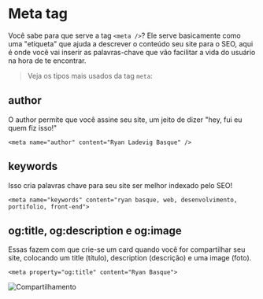 # Meta tag

Você sabe para que serve a tag `<meta />`? Ele serve basicamente como uma "etiqueta" que ajuda a descrever o conteúdo seu site para o SEO, aqui é onde você vai inserir as palavras-chave que vão facilitar a vida do usuário na hora de te encontrar. 

> Veja os tipos mais usados da tag `meta`:

## author

O author permite que você assine seu site, um jeito de dizer "hey, fui eu quem fiz isso!"
```
<meta name="author" content="Ryan Ladevig Basque" />
```

## keywords

Isso cria palavras chave para seu site ser melhor indexado pelo SEO!

```
<meta name="keywords" content="ryan basque, web, desenvolvimento, portifolio, front-end">
```


## og:title, og:description e og:image

Essas fazem com que crie-se um card quando você for compartilhar seu site, colocando um title (título), description (descrição) e uma image (foto).

```
<meta property="og:title" content="Ryan Basque">
```

![Compartilhamento](https://firebasestorage.googleapis.com/v0/b/ryan-basque-portifolio-fa8f4.appspot.com/o/linkedin-post.jpeg?alt=media&token=321abf85-2006-460b-9431-9baf5978bc62)
